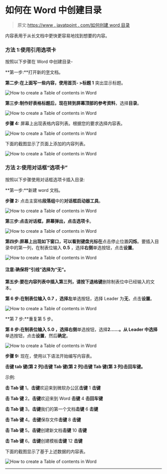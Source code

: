 # 如何在 Word 中创建目录

> 原文:[https://www . javatpoint . com/如何创建 word 目录](https://www.javatpoint.com/how-to-create-a-table-of-contents-in-word)

内容表用于从长文档中更快更容易地找到想要的内容。

### 方法 1:使用引用选项卡

按照以下步骤在 Word 中创建目录-

**第一步:**打开新的[字](https://www.javatpoint.com/ms-word-tutorial)文档。

**第二步:**在上面写一些内容，使用**首页- >标题 1** 突出显示标题。

![How to create a Table of contents in Word](img/8f753ed956a45c1737d8c4c1a130e045.png)

**第三步:**制作好表格标题后，现在转到屏幕顶部的**参考资料**，选择**目录**。

![How to create a Table of contents in Word](img/edabdeaad84175368551145a56c2fbc8.png)

**步骤 4:** 屏幕上出现表格内容列表。根据您的要求选择内容表。

![How to create a Table of contents in Word](img/e90597f5a07caa4eb98252670aa41eab.png)

下面的截图显示了页面上添加的内容列表。

![How to create a Table of contents in Word](img/bc78b3348876f13098835d14cbf38c9e.png)

### 方法 2:使用对话框“选项卡”

按照以下步骤使用对话框选项卡插入目录:

**第一步:**新建 word 文档。

**步骤 2:** 点击主窗格**段落组**中的**对话框启动器工具**。

![How to create a Table of contents in Word](img/2178933570e7f0d4165b1be9734d4251.png)

**第三步:**点击对话框，屏幕弹出，点击**选项卡**。

![How to create a Table of contents in Word](img/db218133a99c733f4cfe80db087cd0fb.png)

**第四步:**屏幕上出现如下窗口，可以看到**键盘光标在**点击停止位置**闪烁**。要插入目录中的第一列，在制表位输入 **0.5** ，选择**右侧**单选按钮，点击**设置**。

![How to create a Table of contents in Word](img/364d2bbc70fb3d3a5b42898248de8144.png)

#### 注意:确保将“引线”选择为“无”。

**第五步:**要在内容列表中插入第三列，请按下**退格键**删除制表位中已经输入的文本。

**第 6 步:**在制表位输入 **0.7** ，选择**左**单选按钮，选择 Leader 为**无**，点击**设置**。

![How to create a Table of contents in Word](img/47175de7b6f915f74711ffcc440cfd1a.png)

**第 7 步:**重复第 5 步。

**第 8 步:**在制表位输入 **5.0** ，选择**右侧**单选按钮，选择**2……。从 Leader 中选择**单选按钮，点击**设置**，然后**确定**。

![How to create a Table of contents in Word](img/76ad08296184ad0b5f1b113d906bfde2.png)

**步骤 9:** 现在，使用以下语法开始编写内容表。

**击键 tab 键(第 2 列)击键 Tab 键(第 2 列)击键 Tab 键(第 3 列)击回车键。**

示例:

**击 Tab 键** 1。**击键**欢迎来到微软办公区**击键** 1 **击键**

**击 Tab 键** 2。**击键**欢迎来到 Word **击键** 4 **击回车键**

**击 Tab 键** 3。**击键**我们的第一个文档**击键** 6 **击键**

**击 Tab 键** 4。**击键**保存文件**击键** 8 **击键**

**击 Tab 键** 5。**击键**创建新文档**击键** 10 **击键**

**击 Tab 键** 6。**击键**创建模板**击键** 12 **击键**

下面的截图显示了基于上述数据的内容表。

![How to create a Table of contents in Word](img/b7c57cc01df6012b7f25addf8fe1ecb2.png)

* * *